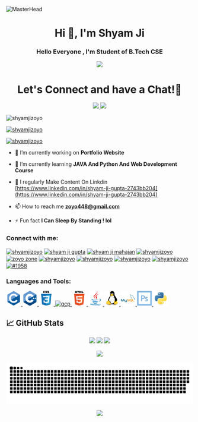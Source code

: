 
![MasterHead](https://github.com/ArshErgon/ArshErgon/blob/main/assets/header/headerImage.jpg?raw=true)

<h1 align="center">Hi 👋, I'm Shyam Ji</h1>
<h3 align="center">Hello Everyone , I'm Student of B.Tech CSE</h3>

<p align="center">
  <img src="https://capsule-render.vercel.app/api?type=waving&color=gradient&text=HEY!&height=100&section=header"/>
</p>

<h1 align="center">
  Let's Connect and have a Chat!💬
</h1>

<p align="center">
<a href="https://www.linkedin.com/in/shyam-ji-gupta-2743bb204/">
  <img height="50" src="https://user-images.githubusercontent.com/46517096/166973395-19676cd8-f8ec-4abf-83ff-da8243505b82.png"/>
</a>
<a href="https://www.instagram.com/shyamjizoyo/">
  <img height="50" src="https://user-images.githubusercontent.com/46517096/166974368-9798f39f-1f46-499c-b14e-81f0a3f83a06.png"/>
</a>
</p>




<p align="left"> <img src="https://komarev.com/ghpvc/?username=shyamjizoyo&label=Profile%20views&color=0e75b6&style=flat" alt="shyamjizoyo" /> </p>

<p align="left"> <a href="https://github.com/ryo-ma/github-profile-trophy"><img src="https://github-profile-trophy.vercel.app/?username=shyamjizoyo" alt="shyamjizoyo" /></a> </p>

<p align="left"> <a href="https://twitter.com/shyamjizoyo" target="blank"><img src="https://img.shields.io/twitter/follow/shyamjizoyo?logo=twitter&style=for-the-badge" alt="shyamjizoyo" /></a> </p>

- 🔭 I’m currently working on **Portfolio Website**

- 🌱 I’m currently learning **JAVA And Python And Web Development Course**

- 📝 I regularly Make Content On Linkdin [https://www.linkedin.com/in/shyam-ji-gupta-2743bb204](https://www.linkedin.com/in/shyam-ji-gupta-2743bb204)

- 📫 How to reach me **zoyo448@gmail.com**

- ⚡ Fun fact **I Can Sleep By Standing ! lol**

<h3 align="left">Connect with me:</h3>
<p align="left">
<a href="https://twitter.com/shyamjizoyo" target="blank"><img align="center" src="https://raw.githubusercontent.com/rahuldkjain/github-profile-readme-generator/master/src/images/icons/Social/twitter.svg" alt="shyamjizoyo" height="30" width="40" /></a>
<a href="https://linkedin.com/in/shyam ji gupta" target="blank"><img align="center" src="https://raw.githubusercontent.com/rahuldkjain/github-profile-readme-generator/master/src/images/icons/Social/linked-in-alt.svg" alt="shyam ji gupta" height="30" width="40" /></a>
<a href="https://fb.com/shyam ji mahajan" target="blank"><img align="center" src="https://raw.githubusercontent.com/rahuldkjain/github-profile-readme-generator/master/src/images/icons/Social/facebook.svg" alt="shyam ji mahajan" height="30" width="40" /></a>
<a href="https://instagram.com/shyamjizoyo" target="blank"><img align="center" src="https://raw.githubusercontent.com/rahuldkjain/github-profile-readme-generator/master/src/images/icons/Social/instagram.svg" alt="shyamjizoyo" height="30" width="40" /></a>
<a href="https://www.youtube.com/c/zoyo zone" target="blank"><img align="center" src="https://raw.githubusercontent.com/rahuldkjain/github-profile-readme-generator/master/src/images/icons/Social/youtube.svg" alt="zoyo zone" height="30" width="40" /></a>
<a href="https://www.codechef.com/users/shyamjizoyo" target="blank"><img align="center" src="https://cdn.jsdelivr.net/npm/simple-icons@3.1.0/icons/codechef.svg" alt="shyamjizoyo" height="30" width="40" /></a>
<a href="https://www.hackerrank.com/shyamjizoyo" target="blank"><img align="center" src="https://raw.githubusercontent.com/rahuldkjain/github-profile-readme-generator/master/src/images/icons/Social/hackerrank.svg" alt="shyamjizoyo" height="30" width="40" /></a>
<a href="https://www.leetcode.com/shyamjizoyo" target="blank"><img align="center" src="https://raw.githubusercontent.com/rahuldkjain/github-profile-readme-generator/master/src/images/icons/Social/leet-code.svg" alt="shyamjizoyo" height="30" width="40" /></a>
<a href="https://auth.geeksforgeeks.org/user/shyamjizoyo" target="blank"><img align="center" src="https://raw.githubusercontent.com/rahuldkjain/github-profile-readme-generator/master/src/images/icons/Social/geeks-for-geeks.svg" alt="shyamjizoyo" height="30" width="40" /></a>
<a href="https://discord.gg/#1958" target="blank"><img align="center" src="https://raw.githubusercontent.com/rahuldkjain/github-profile-readme-generator/master/src/images/icons/Social/discord.svg" alt="#1958" height="30" width="40" /></a>
</p>

<h3 align="left">Languages and Tools:</h3>
<p align="left"> <a href="https://www.cprogramming.com/" target="_blank" rel="noreferrer"> <img src="https://raw.githubusercontent.com/devicons/devicon/master/icons/c/c-original.svg" alt="c" width="40" height="40"/> </a> <a href="https://www.w3schools.com/cpp/" target="_blank" rel="noreferrer"> <img src="https://raw.githubusercontent.com/devicons/devicon/master/icons/cplusplus/cplusplus-original.svg" alt="cplusplus" width="40" height="40"/> </a> <a href="https://www.w3schools.com/css/" target="_blank" rel="noreferrer"> <img src="https://raw.githubusercontent.com/devicons/devicon/master/icons/css3/css3-original-wordmark.svg" alt="css3" width="40" height="40"/> </a> <a href="https://cloud.google.com" target="_blank" rel="noreferrer"> <img src="https://www.vectorlogo.zone/logos/google_cloud/google_cloud-icon.svg" alt="gcp" width="40" height="40"/> </a> <a href="https://www.w3.org/html/" target="_blank" rel="noreferrer"> <img src="https://raw.githubusercontent.com/devicons/devicon/master/icons/html5/html5-original-wordmark.svg" alt="html5" width="40" height="40"/> </a> <a href="https://www.java.com" target="_blank" rel="noreferrer"> <img src="https://raw.githubusercontent.com/devicons/devicon/master/icons/java/java-original.svg" alt="java" width="40" height="40"/> </a> <a href="https://www.linux.org/" target="_blank" rel="noreferrer"> <img src="https://raw.githubusercontent.com/devicons/devicon/master/icons/linux/linux-original.svg" alt="linux" width="40" height="40"/> </a> <a href="https://www.mysql.com/" target="_blank" rel="noreferrer"> <img src="https://raw.githubusercontent.com/devicons/devicon/master/icons/mysql/mysql-original-wordmark.svg" alt="mysql" width="40" height="40"/> </a> <a href="https://www.photoshop.com/en" target="_blank" rel="noreferrer"> <img src="https://raw.githubusercontent.com/devicons/devicon/master/icons/photoshop/photoshop-line.svg" alt="photoshop" width="40" height="40"/> </a> <a href="https://www.python.org" target="_blank" rel="noreferrer"> <img src="https://raw.githubusercontent.com/devicons/devicon/master/icons/python/python-original.svg" alt="python" width="40" height="40"/> </a> </p>


## 📈 GitHub Stats 

<p align="center">
 <img width="200px"src="assets/header/lights.png">
 <img width="400px" src="https://github-readme-stats.vercel.app/api/top-langs/?username=arshergon&layout=compact&theme=radical&custom_title=Languages" /> 
 <img width="200px"src="assets/header/lights.png">
 <br>
 <br>
 <img width="600px"src="https://activity-graph.herokuapp.com/graph?username=arshergon&theme=redical">
 
</p>
<!-- platane/snk works, it just puts it on a new branch -->

 ![mishmanners snake gif](https://github.com/mishmanners/MishManners/blob/output/github-contribution-grid-snake.svg)


<p align="center">
  <img src="https://capsule-render.vercel.app/api?type=waving&color=gradient&height=100&width=100%&section=footer"/>
</p>
